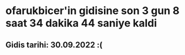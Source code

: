 # ofarukbicer'in gidisine son 3 gun 8 saat 34 dakika 44 saniye kaldi

## Gidis tarihi: 30.09.2022 :(